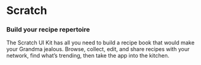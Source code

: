# Scratch
### Build your recipe repertoire  
The Scratch UI Kit has all you need to build a recipe book that would make your Grandma jealous. Browse, collect, edit, and share recipes with your network, find what’s trending, then take the app into the kitchen.
